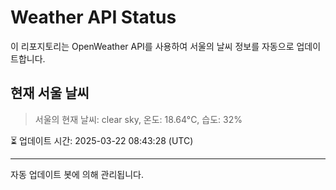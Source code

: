 
# Weather API Status

이 리포지토리는 OpenWeather API를 사용하여 서울의 날씨 정보를 자동으로 업데이트합니다.

## 현재 서울 날씨
> 서울의 현재 날씨: clear sky, 온도: 18.64°C, 습도: 32%

⏳ 업데이트 시간: 2025-03-22 08:43:28 (UTC)

---
자동 업데이트 봇에 의해 관리됩니다.

